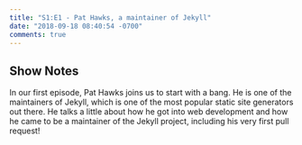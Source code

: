 ```yaml
---
title: "S1:E1 - Pat Hawks, a maintainer of Jekyll"
date: "2018-09-18 08:40:54 -0700"
comments: true
---
```


## Show Notes

In our first episode, Pat Hawks joins us to start with a bang. He is one of the maintainers of Jekyll, which is one of the most popular static site generators out there. He talks a little about how he got into web development and how he came to be a maintainer of the Jekyll project, including his very first pull request!

<!-- more -->
